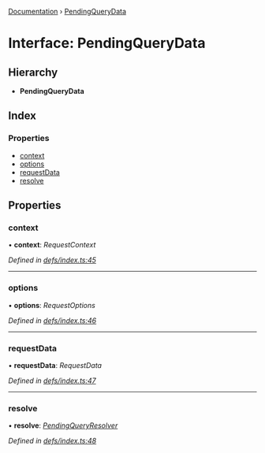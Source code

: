 [Documentation](../README.md) › [PendingQueryData](pendingquerydata.md)

# Interface: PendingQueryData

## Hierarchy

* **PendingQueryData**

## Index

### Properties

* [context](pendingquerydata.md#context)
* [options](pendingquerydata.md#options)
* [requestData](pendingquerydata.md#requestdata)
* [resolve](pendingquerydata.md#resolve)

## Properties

###  context

• **context**: *RequestContext*

*Defined in [defs/index.ts:45](https://github.com/badbatch/graphql-box/blob/d5028cd3/packages/client/src/defs/index.ts#L45)*

___

###  options

• **options**: *RequestOptions*

*Defined in [defs/index.ts:46](https://github.com/badbatch/graphql-box/blob/d5028cd3/packages/client/src/defs/index.ts#L46)*

___

###  requestData

• **requestData**: *RequestData*

*Defined in [defs/index.ts:47](https://github.com/badbatch/graphql-box/blob/d5028cd3/packages/client/src/defs/index.ts#L47)*

___

###  resolve

• **resolve**: *[PendingQueryResolver](../README.md#pendingqueryresolver)*

*Defined in [defs/index.ts:48](https://github.com/badbatch/graphql-box/blob/d5028cd3/packages/client/src/defs/index.ts#L48)*

